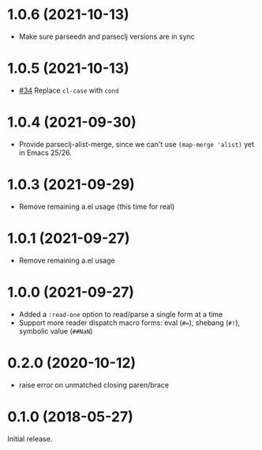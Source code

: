 # 1.0.6 (2021-10-13)

- Make sure parseedn and parseclj versions are in sync

# 1.0.5 (2021-10-13)

- [#34](https://github.com/clojure-emacs/parseclj/pull/34) Replace `cl-case` with `cond`

# 1.0.4 (2021-09-30)

- Provide parseclj-alist-merge, since we can't use `(map-merge 'alist)` yet in Emacs 25/26.

# 1.0.3 (2021-09-29)

- Remove remaining a.el usage (this time for real)

# 1.0.1 (2021-09-27)

- Remove remaining a.el usage

# 1.0.0 (2021-09-27)

- Added a `:read-one` option to read/parse a single form at a time
- Support more reader dispatch macro forms: eval (`#=`), shebang (`#!`),
  symbolic value (`##NaN`)

# 0.2.0 (2020-10-12)

- raise error on unmatched closing paren/brace

# 0.1.0 (2018-05-27)

Initial release.
